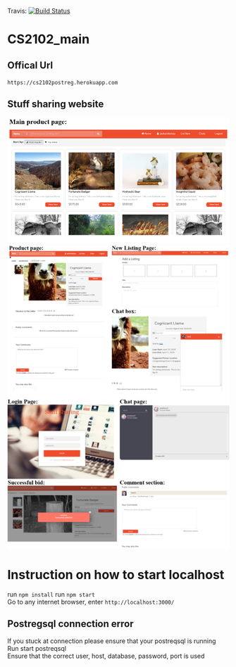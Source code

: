 Travis: [![Build Status](https://travis-ci.com/IcedCoffeeBoy/CS2102_main.svg?token=R58Qz9FF5hsKVa8iMxVV&branch=master)](https://travis-ci.com/IcedCoffeeBoy/CS2102_main)

# CS2102_main 
## Offical Url
`https://cs2102postreg.herokuapp.com`

## Stuff sharing website
![Alt text](sample_images/Capture1.PNG)
![Alt text](sample_images/Capture3.PNG)
![Alt text](sample_images/sample2.PNG)


# Instruction on how to start localhost
run `npm install`
run `npm start` <br>
Go to any internet browser, enter `http://localhost:3000/`

## Postregsql connection error
If you stuck at connection please ensure that your postreqsql is running  <br>
Run start postreqsql <br>
Ensure that the correct user, host, database, password, port is used <br>
